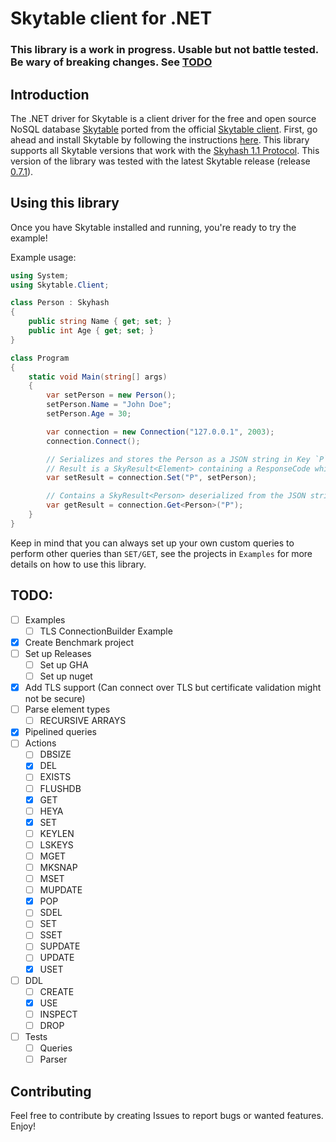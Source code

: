 # Skytable client for .NET

### This library is a work in progress. Usable but not battle tested. Be wary of breaking changes. See [TODO](#todo)

## Introduction

The .NET driver for Skytable is a client driver for the free and open source NoSQL database [Skytable](https://github.com/skytable/skytable) ported from the official [Skytable client](https://github.com/skytable/client-rust). First, go ahead and install Skytable by following the instructions [here](https://docs.skytable.io/getting-started). This library supports all Skytable versions that work with the [Skyhash 1.1 Protocol](https://docs.skytable.io/protocol/skyhash).
This version of the library was tested with the latest Skytable release (release [0.7.1](https://github.com/skytable/skytable/releases/tag/v0.7.1)).

## Using this library

Once you have Skytable installed and running, you're ready to try the example!

Example usage:
```cs
using System;
using Skytable.Client;

class Person : Skyhash
{
    public string Name { get; set; }
    public int Age { get; set; }
}

class Program
{
    static void Main(string[] args)
    {
        var setPerson = new Person();
        setPerson.Name = "John Doe";
        setPerson.Age = 30;

        var connection = new Connection("127.0.0.1", 2003);
        connection.Connect();

        // Serializes and stores the Person as a JSON string in Key `P`.
        // Result is a SkyResult<Element> containing a ResponseCode which indicates the result of the action.
        var setResult = connection.Set("P", setPerson);

        // Contains a SkyResult<Person> deserialized from the JSON string retrieved with the Key `P`.
        var getResult = connection.Get<Person>("P");
    }
}
```
Keep in mind that you can always set up your own custom queries to perform other queries than `SET/GET`, see the projects in `Examples` for more details on how to use this library.

<a name="todo"></a>
## TODO:
- [ ] Examples
  - [ ] TLS ConnectionBuilder Example
- [X] Create Benchmark project
- [ ] Set up Releases
    - [ ] Set up GHA
    - [ ] Set up nuget
- [X] Add TLS support (Can connect over TLS but certificate validation might not be secure)
- [ ] Parse element types
    - [ ] RECURSIVE ARRAYS
- [X] Pipelined queries
- [ ] Actions
  - [ ] DBSIZE
  - [X] DEL
  - [ ] EXISTS
  - [ ] FLUSHDB
  - [X] GET
  - [ ] HEYA
  - [X] SET
  - [ ] KEYLEN
  - [ ] LSKEYS
  - [ ] MGET
  - [ ] MKSNAP
  - [ ] MSET
  - [ ] MUPDATE
  - [X] POP
  - [ ] SDEL
  - [ ] SET
  - [ ] SSET
  - [ ] SUPDATE
  - [ ] UPDATE
  - [X] USET
- [ ] DDL
  - [ ] CREATE
  - [X] USE
  - [ ] INSPECT
  - [ ] DROP
- [ ] Tests
    - [ ] Queries
    - [ ] Parser

## Contributing

Feel free to contribute by creating Issues to report bugs or wanted features. Enjoy!
